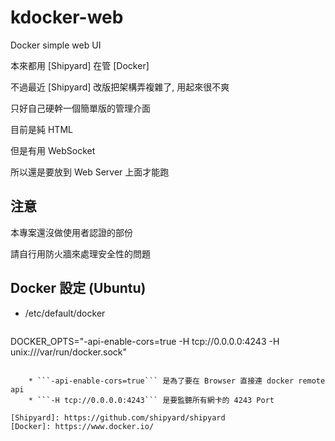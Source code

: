 kdocker-web
===========

Docker simple web UI

本來都用 [Shipyard] 在管 [Docker]

不過最近 [Shipyard] 改版把架構弄複雜了, 用起來很不爽

只好自己硬幹一個簡單版的管理介面

目前是純 HTML

但是有用 WebSocket

所以還是要放到 Web Server 上面才能跑

## 注意

本專案還沒做使用者認證的部份

請自行用防火牆來處理安全性的問題

## Docker 設定 (Ubuntu)

* /etc/default/docker

	> ```
DOCKER_OPTS="-api-enable-cors=true -H tcp://0.0.0.0:4243 -H unix:///var/run/docker.sock"
```

	* ```-api-enable-cors=true``` 是為了要在 Browser 直接連 docker remote api
	* ```-H tcp://0.0.0.0:4243``` 是要監聽所有網卡的 4243 Port

[Shipyard]: https://github.com/shipyard/shipyard
[Docker]: https://www.docker.io/
